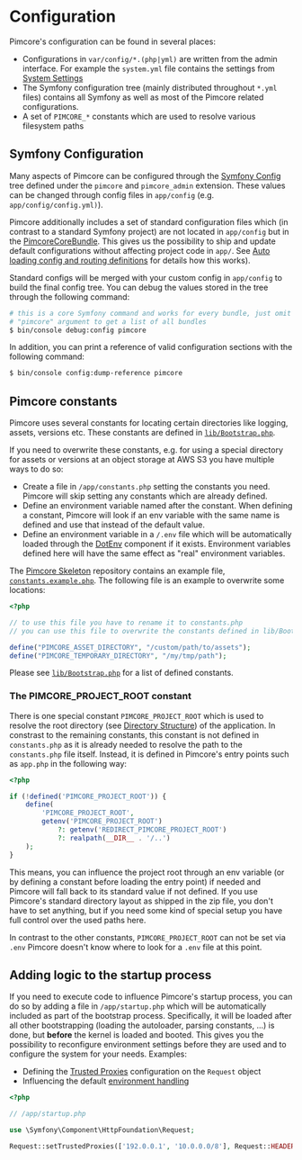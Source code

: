# Configuration

Pimcore's configuration can be found in several places:

* Configurations in `var/config/*.(php|yml)` are written from the admin interface. For example the `system.yml` file contains
  the settings from [System Settings](../18_Tools_and_Features/25_System_Settings.md)
* The Symfony configuration tree (mainly distributed throughout `*.yml` files) contains all Symfony as well as most of the Pimcore related configurations.
* A set of `PIMCORE_*` constants which are used to resolve various filesystem paths


## Symfony Configuration

Many aspects of Pimcore can be configured through the [Symfony Config](https://symfony.com/doc/3.4/bundles/configuration.html)
tree defined under the `pimcore` and `pimcore_admin` extension. These values can be changed through config files in `app/config` (e.g. `app/config/config.yml)`).

Pimcore additionally includes a set of standard configuration files which (in contrast to a standard Symfony project) are
not located in `app/config` but in the [PimcoreCoreBundle](https://github.com/pimcore/pimcore/tree/master/bundles/CoreBundle/Resources/config/pimcore).
This gives us the possibility to ship and update default configurations without affecting project code in `app/`. See
[Auto loading config and routing definitions](../20_Extending_Pimcore/13_Bundle_Developers_Guide/03_Auto_Loading_Config_And_Routing_Definitions.md)
for details how this works).

Standard configs will be merged with your custom config in `app/config` to build the final config tree. You can debug the
values stored in the tree through the following command:

```bash
# this is a core Symfony command and works for every bundle, just omit the
# "pimcore" argument to get a list of all bundles
$ bin/console debug:config pimcore
```

In addition, you can print a reference of valid configuration sections with the following command:

```bash
$ bin/console config:dump-reference pimcore
```   


## Pimcore constants

Pimcore uses several constants for locating certain directories like logging, assets, versions etc. These constants are
defined in [`lib/Bootstrap.php`](https://github.com/pimcore/pimcore/blob/master/lib/Bootstrap.php).

If you need to overwrite these constants, e.g. for using a special directory for assets or versions at an object storage
at AWS S3 you have multiple ways to do so:

* Create a file in `/app/constants.php` setting the constants you need. Pimcore will skip setting any constants which are 
  already defined.
* Define an environment variable named after the constant. When defining a constant, Pimcore will look if an env variable
  with the same name is defined and use that instead of the default value.
* Define an environment variable in a `/.env` file which will be automatically loaded through the [DotEnv](https://symfony.com/doc/3.4/components/dotenv.html)
  component if it exists. Environment variables defined here will have the same effect as "real" environment variables.


The [Pimcore Skeleton](https://github.com/pimcore/skeleton) repository contains an example file,
[`constants.example.php`](https://github.com/pimcore/skeleton/blob/master/app/constants.example.php).
The following file is an example to overwrite some locations:

```php
<?php

// to use this file you have to rename it to constants.php
// you can use this file to overwrite the constants defined in lib/Bootstrap.php

define("PIMCORE_ASSET_DIRECTORY", "/custom/path/to/assets");
define("PIMCORE_TEMPORARY_DIRECTORY", "/my/tmp/path");

```

Please see [`lib/Bootstrap.php`](https://github.com/pimcore/pimcore/blob/master/lib/Bootstrap.php)
for a list of defined constants.


### The PIMCORE_PROJECT_ROOT constant

There is one special constant `PIMCORE_PROJECT_ROOT` which is used to resolve the root directory (see [Directory Structure](./02_Directory_Structure.md))
of the application.
In constrast to the remaining constants, this constant is not defined in `constants.php` as it is already needed to resolve
the path to the `constants.php` file itself. Instead, it is defined in Pimcore's entry points such as `app.php` in the following
way:

```php
<?php

if (!defined('PIMCORE_PROJECT_ROOT')) {
    define(
        'PIMCORE_PROJECT_ROOT',
        getenv('PIMCORE_PROJECT_ROOT')
            ?: getenv('REDIRECT_PIMCORE_PROJECT_ROOT')
            ?: realpath(__DIR__ . '/..')
    );
}
```

This means, you can influence the project root through an env variable (or by defining a constant before loading the entry
point) if needed and Pimcore will fall back to its standard value if not defined. If you use Pimcore's standard directory
layout as shipped in the zip file, you don't have to set anything, but if you need some kind of special setup you have full
control over the used paths here.

In contrast to the other constants, `PIMCORE_PROJECT_ROOT` can not be set via `.env` Pimcore doesn't know where to look
for a `.env` file at this point.


## Adding logic to the startup process

If you need to execute code to influence Pimcore's startup process, you can do so by adding a file in `/app/startup.php`
which will be automatically included as part of the bootstrap process. Specifically, it will be loaded after all other
bootstrapping (loading the autoloader, parsing constants, ...) is done, but **before** the kernel is loaded and booted.
This gives you the possibility to reconfigure environment settings before they are used and to configure the system for
your needs. Examples:

* Defining the [Trusted Proxies](http://symfony.com/doc/3.4/deployment/proxies.html) configuration on the `Request` object
* Influencing the default [environment handling](../21_Deployment/03_Multi_Environment.md)

```php
<?php

// /app/startup.php

use \Symfony\Component\HttpFoundation\Request;

Request::setTrustedProxies(['192.0.0.1', '10.0.0.0/8'], Request::HEADER_X_FORWARDED_ALL);
```
